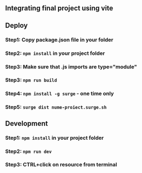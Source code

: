 ## Integrating final project using vite

## Deploy

### Step1: Copy package.json file in your <final-project> folder

### Step2: `npm install` in your project folder

### Step3: Make sure that .js imports are type="module"

### Step3: `npm run build`

### Step4: `npm install -g surge` - one time only

### Step5: `surge dist nume-proiect.surge.sh`

## Development

### Step1: `npm install` in your project folder

### Step2: `npm run dev`

### Step3: CTRL+click on resource from terminal
